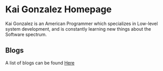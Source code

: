 # Kai Gonzalez Homepage

Kai Gonzalez is an American Programmer which specializes in Low-level system development, and is constantly learning new things about the Software spectrum.

## Blogs

A list of blogs can be found [Here](./blog/)
